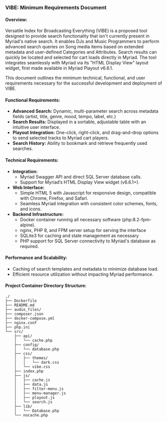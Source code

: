 
### VIBE: Minimum Requirements Document

#### **Overview:** ####
Versatile Index for Broadcasting Everything (VIBE) is a proposed tool designed to provide search functionality that isn't currently present in Myriad's native search. It enables DJs and Music Programmers to perform advanced search queries on Song media items based on extended metadata and user-defined Categories and Attributes. Search results can quickly be located and selected for cart loads directly in Myriad. The tool integrates seamlessly with Myriad via its "HTML Display View" layout widget, first made available in Myriad Playout v6.6.1.

This document outlines the minimum technical, functional, and user requirements necessary for the successful development and deployment of VIBE.

#### **Functional Requirements:**
- **Advanced Search:** Dynamic, multi-parameter search across metadata fields (artist, title, genre, mood, tempo, label, etc.)
- **Search Results:** Displayed in a sortable, adjustable table with an intuitive user interface.
- **Playout Integration:** One-click, right-click, and drag-and-drop options to send selected tracks to Myriad cart players.
- **Search History:** Ability to bookmark and retrieve frequently used searches.

#### **Technical Requirements:**
- **Integration:**
  - Myriad Swagger API and direct SQL Server database calls.
  - Support for Myriad’s HTML Display View widget (v6.6.1+).
- **Web Interface:**
  - Simple HTML 5 with Javascript for responsive design, compatible with Chrome, Firefox, and Safari.
  - Seamless Myriad integration with consistent color schemes, fonts, and icons.
- **Backend Infrastructure:**
  - Docker container running all necessary software (php:8.2-fpm-alpine).
  - nginx, PHP 8, and FPM server setup for serving the interface
  - SQLite3 for caching and state management as necessary
  - PHP support for SQL Server connectivity to Myriad's database as required.

#### **Performance and Scalability:**
- Caching of search templates and metadata to minimize database load.
- Efficient resource utilization without impacting Myriad performance.

#### **Project Container Directory Structure:**

```
./
├── Dockerfile
├── README.md
├── audio_files/
├── composer.json
├── docker-compose.yml
├── nginx.conf
├── php.ini
└── src/
    ├── api/
    │   └── cache.php
    ├── config/
    │   └── database.php
    ├── css/
    │   ├── themes/
    │   │   └── dark.css
    │   └── vibe.css
    ├── index.php
    ├── js/
    │   ├── cache.js
    │   ├── data.js
    │   ├── filter-menu.js
    │   ├── menu-manager.js
    │   ├── playout.js
    │   └── search.js
    ├── lib/
    │   └── Database.php
    └── nocache.php
```


